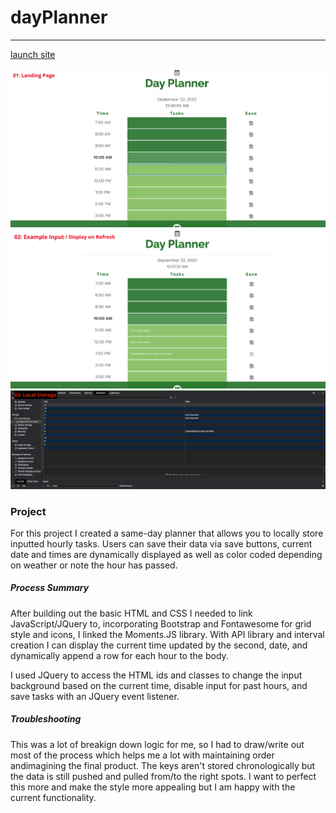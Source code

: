 # dayPlanner
----

[launch site](http://https://eaclumpkens.github.io/dayPlanner/)

![landing-page](./assets/images/01-screenshot.png)
![user-input](./assets/images/02-screenshot.png)
![local-storage](./assets/images/03-screenshot.png)

### Project 

For this project I created a same-day planner that allows you to locally store inputted hourly tasks. Users can save their data via save buttons, current date and times are dynamically displayed as well as color coded depending on weather or note the hour has passed.

##### Process Summary

After building out the basic HTML and CSS I needed to link JavaScript/JQuery to, incorporating Bootstrap and Fontawesome for grid style and icons, I linked the Moments.JS library. With API library and interval creation I can display the current time updated by the second, date, and dynamically append a row for each hour to the body. 

I used JQuery to access the HTML ids and classes to change the input background based on the current time, disable input for past hours, and save tasks with an JQuery event listener.

##### Troubleshooting

This was a lot of breakign down logic for me, so I had to draw/write out most of the process which helps me a lot with maintaining order andimagining the final product. The keys aren't stored chronologically but the data is still pushed and pulled from/to the right spots. I want to perfect this more and make the style more appealing but I am happy with the current functionality.